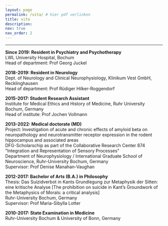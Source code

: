 ```yaml
---
layout: page
permalink: /vita/ # hier pdf verlinken
title: vita
description: 
nav: true
nav_order: 2
---
```




<hr style="height:1px;color:solid var(--global-divider-color)">
  
<b>Since 2019: Resident in Psychiatry and Psychotherapy</b><br>
LWL University Hospital, Bochum<br>
Head of department: Prof Georg Juckel<br>

<b>2018-2019: Resident in Neurology</b><br>
Dept. of Neurology and Clinical Neurophysiology, Klinikum Vest GmbH, Recklinghausen<br>
Head of department: Prof Rüdiger Hilker-Roggendorf<br>

<b>2015-2017: Student Research Assistant</b><br>
Institute for Medical Ethics and History of Medicine, Ruhr University Bochum, Germany<br>
Head of institute: Prof Jochen Vollmann<br>

<b>2013-2022: Medical doctorate (MD)</b><br>
Project: Investigation of acute and chronic effects of amyloid beta on neuropathology and neurotransmitter receptor expression in the rodent hippocampus and associated areas<br>
DFG-Scholarschip as part of the Collaborative Research Center 874 "Integration and Representation of Sensory Processes"<br>
Department of Neurophysiology / International Graduate School of Neuroscience, Ruhr-University Bochum, Germany<br>
Supervisor: Prof Denise Manahan-Vaughan<br>

<b>2012-2017: Bachelor of Arts (B.A.) in Philosophy</b><br>
Thesis: Das Suizidverbot in Kants Grundlegung zur Metaphysik der Sitten: eine kritische Analyse [The prohibition on suicide in Kant’s Groundwork of the Metaphysics of Morals: a critical analysis]<br>
Ruhr-University Bochum, Germany<br>
Supervisor: Prof Maria-Sibylla Lotter<br>

<b>2010-2017: State Examination in Medicine</b><br>
Ruhr-University Bochum & University of Bonn, Germany
